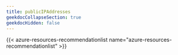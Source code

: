 ```yaml
---
title: publicIPAddresses
geekdocCollapseSection: true
geekdocHidden: false
---
```


{{< azure-resources-recommendationlist name="azure-resources-recommendationlist" >}}
